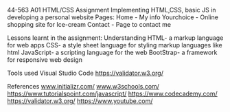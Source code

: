 44-563 A01 HTML/CSS Assignment
Implementing HTML,CSS, basic JS in developing a personal website
Pages:
Home - My info
Yourchoice - Online shopping site for Ice-cream
Contact - Page to contact me

Lessons learnt in the assignment:
Understanding HTML- a markup language for web apps
CSS- a style sheet language for styling markup languages like html
JavaScript- a scripting language for the web
BootStrap- a framework for responsive web design

Tools used
Visual Studio Code
https://validator.w3.org/

References
www.initializr.com/
www.w3schools.com/
https://www.tutorialspoint.com/javascript/
https://www.codecademy.com/
https://validator.w3.org/
https://www.youtube.com/


